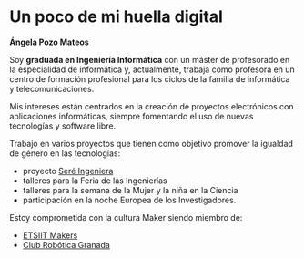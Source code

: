 # Un poco de mi huella digital

**Ángela Pozo Mateos** 

Soy **graduada en Ingeniería Informática** con un máster de profesorado en la especialidad de informática y, actualmente, trabaja como profesora en un centro de formación profesional para los ciclos de la familia de informática y telecomunicaciones.

Mis intereses están centrados en la creación de proyectos electrónicos con aplicaciones informáticas, siempre fomentando el uso de nuevas tecnologías y software libre. 

Trabajo en varios proyectos que tienen como objetivo promover la igualdad de género en las tecnologías: 

* proyecto [Seré Ingeniera](https://sereingeniera.ugr.es/)
* talleres para la Feria de las Ingenierías
* talleres para la semana de la Mujer y la niña en la Ciencia
* participación en la noche Europea de los Investigadores.
  
Estoy comprometida con la cultura Maker siendo miembro de:

* [ETSIIT Makers](http://www.etsiitmakers.org/)
* [Club Robótica Granada](https://clubroboticagranada.github.io/)
